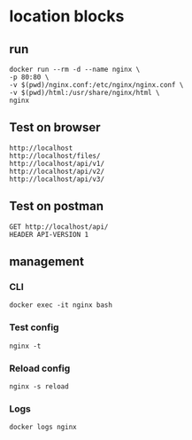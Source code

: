 # location blocks

## run
```
docker run --rm -d --name nginx \
-p 80:80 \
-v $(pwd)/nginx.conf:/etc/nginx/nginx.conf \
-v $(pwd)/html:/usr/share/nginx/html \
nginx 
```

## Test on browser
```
http://localhost
http://localhost/files/
http://localhost/api/v1/
http://localhost/api/v2/
http://localhost/api/v3/
```
## Test on postman

```
GET http://localhost/api/
HEADER API-VERSION 1
```

## management

### CLI
```
docker exec -it nginx bash 
```

### Test config
```
nginx -t
```

### Reload config
```
nginx -s reload
```

### Logs
```
docker logs nginx
```